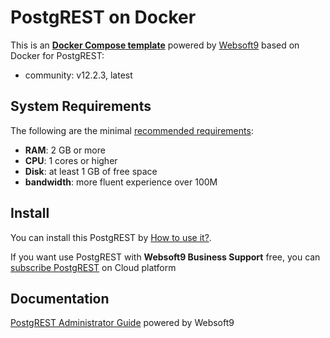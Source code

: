 # PostgREST on Docker  

This is an **[Docker Compose template](https://github.com/Websoft9/docker-library)** powered by [Websoft9](https://www.websoft9.com) based on Docker for PostgREST:


 - community:  v12.2.3, latest


## System Requirements

The following are the minimal [recommended requirements](https://postgrest.org/en/v12/):

* **RAM**: 2 GB or more
* **CPU**: 1 cores or higher
* **Disk**: at least 1 GB of free space
* **bandwidth**: more fluent experience over 100M  

## Install

You can install this PostgREST by [How to use it?](https://github.com/Websoft9/docker-library#how-to-use-it).   

If you want use PostgREST with **Websoft9 Business Support** free, you can [subscribe PostgREST](https://www.websoft9.com/apps) on Cloud platform

## Documentation

[PostgREST Administrator Guide](https://support.websoft9.com/docs/postgrest) powered by Websoft9